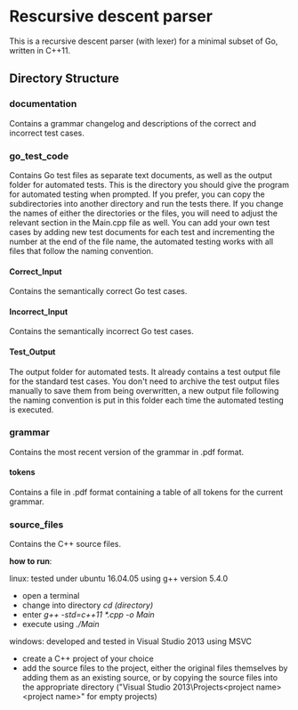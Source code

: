 # Rescursive descent parser

This is a recursive descent parser (with lexer) for a minimal subset of Go, written in C++11.


## Directory Structure

### documentation

Contains a grammar changelog and descriptions of the correct and incorrect test cases.


### go_test_code

Contains Go test files as separate text documents, as well as the output folder for automated tests.
This is the directory you should give the program for automated testing when prompted. 
If you prefer, you can copy the subdirectories into another directory and run the tests there.
If you change the names of either the directories or the files, you will need to adjust the relevant section in the Main.cpp file as well.
You can add your own test cases by adding new test documents for each test and incrementing the number at the end of the file name, the automated testing works with all files that follow the naming convention.

#### Correct_Input

Contains the semantically correct Go test cases.

#### Incorrect_Input

Contains the semantically incorrect Go test cases.

#### Test_Output

The output folder for automated tests. It already contains a test output file for the standard test cases. 
You don't need to  archive the test output files manually to save them from being overwritten, a new output file following the naming convention is put in this folder each time the automated testing is executed.


### grammar

Contains the most recent version of the grammar in .pdf format.

#### tokens

Contains a file in .pdf format containing a table of all tokens for the current grammar.


### source_files

Contains the C++ source files.

__how to run__: 

linux: tested under ubuntu 16.04.05 using g++ version 5.4.0
- open a terminal
- change into directory _cd (directory)_
- enter _g++ -std=c++11 *.cpp -o Main_
- execute using _./Main_

windows: developed and tested in Visual Studio 2013 using MSVC
- create a C++ project of your choice
- add the source files to the project, either the original files themselves by adding them as an existing source, or by copying the source files into the appropriate directory ("Visual Studio 2013\Projects\<project name>\<project name>" for empty projects)